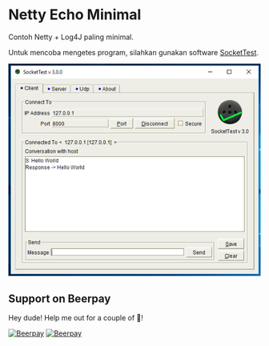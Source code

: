 # Netty Echo Minimal
Contoh Netty + Log4J paling minimal.

Untuk mencoba mengetes program, silahkan gunakan software [SocketTest](https://sourceforge.net/projects/sockettest/).

![Socket Test](/Capture.PNG)

## Support on Beerpay
Hey dude! Help me out for a couple of :beers:!

[![Beerpay](https://beerpay.io/muhamadridwanid/NettyEchoMinimal/badge.svg?style=beer-square)](https://beerpay.io/muhamadridwanid/NettyEchoMinimal)  [![Beerpay](https://beerpay.io/muhamadridwanid/NettyEchoMinimal/make-wish.svg?style=flat-square)](https://beerpay.io/muhamadridwanid/NettyEchoMinimal?focus=wish)